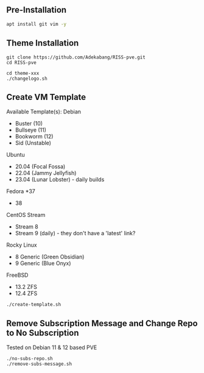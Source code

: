 ## Pre-Installation

```sh
apt install git vim -y
```

## Theme Installation
```
git clone https://github.com/Adekabang/RISS-pve.git
cd RISS-pve

cd theme-xxx
./changelogo.sh
```

## Create VM Template 
Available Template(s):
Debian
* Buster (10)
* Bullseye (11)
* Bookworm (12)
* Sid (Unstable)

Ubuntu
* 20.04 (Focal Fossa)
* 22.04 (Jammy Jellyfish)
* 23.04 (Lunar Lobster) - daily builds

Fedora 
*37
* 38

CentOS Stream
* Stream 8
* Stream 9 (daily) - they don't have a 'latest' link?

Rocky Linux
* 8 Generic (Green Obsidian)
* 9 Generic (Blue Onyx)

FreeBSD
* 13.2 ZFS
* 12.4 ZFS
```
./create-template.sh
```

## Remove Subscription Message and Change Repo to No Subscription
Tested on Debian 11 & 12 based PVE
```
./no-subs-repo.sh
./remove-subs-message.sh
```

